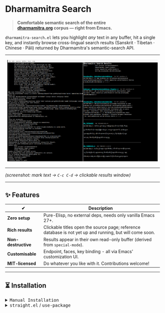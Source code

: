 # Dharmamitra Search  

> **Comfortable semantic search of the entire  
> [dharmamitra.org](https://dharmamitra.org) corpus — right from Emacs.**

`dharmamitra-search.el` lets you highlight _any_ text in any buffer, hit a
single key, and instantly browse cross-lingual search results (Sanskrit · Tibetan · 
Chinese · Pāli) returned by Dharmamitra's semantic-search API.

<table><tr><td>

![Dharmamitra Search Demo](screenshot.png)

</td></tr></table>

*(screenshot: mark text → `C-c C-d` → clickable results window)*

---

## ✨ Features

| ✔ | Description |
|----|-------------|
| **Zero setup** | Pure-Elisp, no external deps, needs only vanilla Emacs 27+. |
| **Rich results** | Clickable titles open the source page; reference database is not yet up and running, but will come soon. |
| **Non-destructive** | Results appear in their own read-only buffer (derived from `special-mode`). |
| **Customisable** | Endpoint, faces, key binding - all via Emacs' customization UI. |
| **MIT-licensed** | Do whatever you like with it. Contributions welcome! |

---

## ⏳ Installation
<details>
<summary><tt>Manual Installation</tt></summary>

If you don’t use a package manager like <code>straight.el</code>, you can install <code>dharmamitra-search.el</code> manually in just a few steps:

1. **Download the file**

   Clone the repository or download `dharmamitra-search.el` directly from:

   ```
   https://raw.githubusercontent.com/dharmamitra/dharmamitra-search-emacs/main/dharmamitra-search.el
   ```

   Place it in a directory of your choice, for example:

   ```sh
   mkdir -p ~/.emacs.d/lisp/
   cp dharmamitra-search.el ~/.emacs.d/lisp/
   ```

2. **Add it to your load path**

   In your `.emacs` or `init.el` file:

   ```elisp
   (add-to-list 'load-path "~/.emacs.d/lisp/")
   (require 'dharmamitra-search)
   ```

3. **Bind the search command to a key**

   You can customize this as you like. For example:

   ```elisp
   (global-set-key (kbd "C-c C-d") #'dharmamitra-search-region)
   ```

4. **Optional: Customize settings**

   Run `M-x customize-group RET dharmamitra-search RET` to adjust the API endpoint or appearance.

</details>

<details>
<summary><tt>straight.el</tt> / <tt>use-package</tt></summary>

```elisp
(use-package dharmamitra-search
  :straight (dharmamitra-search
             :type git
             :host github
             :repo "https://github.com/dharmamitra/dharmamitra-search-emacs")
  :bind ("C-c C-d" . dharmamitra-search-region))

```
</details>
